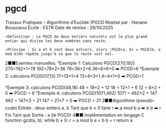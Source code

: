 # pgcd
Travaux Pratiques – Algorithme d’Euclide (PGCD
Réalisé par : Hanane Bouazaoui
École : ESTK
Date de remise : 29/10/2025

    ✓Définition : Le PGCD de deux entiers naturels est le plus grand entier qui divise les deux nombres sans reste.

    ✓Principe : Si a et b sont deux entiers, alors :PGCD(a, b) = PGCD(b, a mod b)On répète jusqu’à ce que le reste soit nul.
  2■■Exemles manuelles;
  °Exemple 1: 
Calculons PGCD(270,192)
270=192×1+78
192=78×2+36
78=36×2+6
36=6×6+0
➡️ PCGD=6
   °Exemple 2:
calculons PCGD(17,13)
17=13×1+4
13=4×3+1
4=4×1+0
➡️ PCGD=1

   °Exemple 3:
calculons PCGD(48,18)
48 = 18×2 + 12
18 = 12×1 + 6
12 = 6×2 + 0
➡️ PGCD = 6
   °Exemple 4: 
calculons PCGD(1071,462)
1071 = 462×2 + 147
462 = 147×3 + 21
147 = 21×7 + 0
➡️ PGCD = 21
  3■■Algorithme (pseudo-code)
Entrée : deux entiers a, b
Tant que b ≠ 0 faire
r ➡️ a mod b
a ➡️ b
b ➡️ r
Fin Tant que
Sortie : a (le PGCD)
  4■■ Implémentation en langage C
function gcd(a, b):
    while b ≠ 0:
        r = a mod b
        a = b
        b = r
    return a